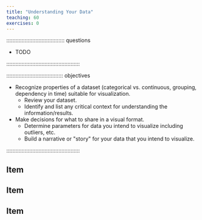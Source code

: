 ```yaml
---
title: "Understanding Your Data"
teaching: 60
exercises: 0
---
```


:::::::::::::::::::::::::::::::::::::: questions

- TODO

::::::::::::::::::::::::::::::::::::::::::::::::

::::::::::::::::::::::::::::::::::::: objectives


- Recognize properties of a dataset (categorical vs. continuous, grouping, dependency in time) suitable for visualization.
    -   Review your dataset.
    -   Identify and list any critical context for understanding the information/results.
- Make decisions for what to share in a visual format.
    -  Determine parameters for data you intend to visualize including outliers, etc.
    -  Build a narrative or "story" for your data that you intend to visualize.

::::::::::::::::::::::::::::::::::::::::::::::::

## Item

## Item

## Item
